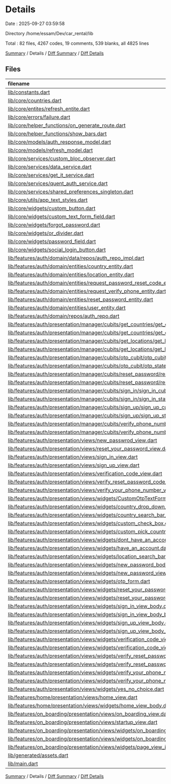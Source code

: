 # Details

Date : 2025-09-27 03:59:58

Directory /home/essam/Dev/car_rental/lib

Total : 82 files,  4267 codes, 19 comments, 539 blanks, all 4825 lines

[Summary](results.md) / Details / [Diff Summary](diff.md) / [Diff Details](diff-details.md)

## Files
| filename | language | code | comment | blank | total |
| :--- | :--- | ---: | ---: | ---: | ---: |
| [lib/constants.dart](/lib/constants.dart) | Dart | 7 | 2 | 1 | 10 |
| [lib/core/countries.dart](/lib/core/countries.dart) | Dart | 247 | 0 | 1 | 248 |
| [lib/core/entites/refresh_entite.dart](/lib/core/entites/refresh_entite.dart) | Dart | 5 | 0 | 2 | 7 |
| [lib/core/errors/failure.dart](/lib/core/errors/failure.dart) | Dart | 59 | 1 | 9 | 69 |
| [lib/core/helper_functions/on_generate_route.dart](/lib/core/helper_functions/on_generate_route.dart) | Dart | 58 | 0 | 4 | 62 |
| [lib/core/helper_functions/show_bars.dart](/lib/core/helper_functions/show_bars.dart) | Dart | 10 | 0 | 2 | 12 |
| [lib/core/models/auth_response_model.dart](/lib/core/models/auth_response_model.dart) | Dart | 129 | 0 | 22 | 151 |
| [lib/core/models/refresh_model.dart](/lib/core/models/refresh_model.dart) | Dart | 10 | 0 | 4 | 14 |
| [lib/core/services/custom_bloc_observer.dart](/lib/core/services/custom_bloc_observer.dart) | Dart | 19 | 0 | 4 | 23 |
| [lib/core/services/data_service.dart](/lib/core/services/data_service.dart) | Dart | 0 | 0 | 2 | 2 |
| [lib/core/services/get_it_service.dart](/lib/core/services/get_it_service.dart) | Dart | 11 | 0 | 3 | 14 |
| [lib/core/services/quent_auth_service.dart](/lib/core/services/quent_auth_service.dart) | Dart | 177 | 1 | 30 | 208 |
| [lib/core/services/shared_preferences_singleton.dart](/lib/core/services/shared_preferences_singleton.dart) | Dart | 19 | 0 | 7 | 26 |
| [lib/core/utils/app_text_styles.dart](/lib/core/utils/app_text_styles.dart) | Dart | 23 | 0 | 2 | 25 |
| [lib/core/widgets/custom_button.dart](/lib/core/widgets/custom_button.dart) | Dart | 39 | 0 | 5 | 44 |
| [lib/core/widgets/custom_text_form_field.dart](/lib/core/widgets/custom_text_form_field.dart) | Dart | 50 | 0 | 6 | 56 |
| [lib/core/widgets/forgot_password.dart](/lib/core/widgets/forgot_password.dart) | Dart | 47 | 0 | 7 | 54 |
| [lib/core/widgets/or_divider.dart](/lib/core/widgets/or_divider.dart) | Dart | 21 | 0 | 4 | 25 |
| [lib/core/widgets/password_field.dart](/lib/core/widgets/password_field.dart) | Dart | 38 | 1 | 6 | 45 |
| [lib/core/widgets/social_login_button.dart](/lib/core/widgets/social_login_button.dart) | Dart | 50 | 0 | 5 | 55 |
| [lib/features/auth/domain/data/repos/auth_repo_impl.dart](/lib/features/auth/domain/data/repos/auth_repo_impl.dart) | Dart | 168 | 0 | 18 | 186 |
| [lib/features/auth/domain/entities/country_entity.dart](/lib/features/auth/domain/entities/country_entity.dart) | Dart | 17 | 0 | 3 | 20 |
| [lib/features/auth/domain/entities/location_entity.dart](/lib/features/auth/domain/entities/location_entity.dart) | Dart | 20 | 0 | 3 | 23 |
| [lib/features/auth/domain/entities/request_password_reset_code_entity.dart](/lib/features/auth/domain/entities/request_password_reset_code_entity.dart) | Dart | 15 | 0 | 3 | 18 |
| [lib/features/auth/domain/entities/request_verify_phone_entity.dart](/lib/features/auth/domain/entities/request_verify_phone_entity.dart) | Dart | 17 | 0 | 3 | 20 |
| [lib/features/auth/domain/entities/reset_password_entity.dart](/lib/features/auth/domain/entities/reset_password_entity.dart) | Dart | 7 | 0 | 3 | 10 |
| [lib/features/auth/domain/entities/user_entity.dart](/lib/features/auth/domain/entities/user_entity.dart) | Dart | 7 | 0 | 3 | 10 |
| [lib/features/auth/domain/repos/auth_repo.dart](/lib/features/auth/domain/repos/auth_repo.dart) | Dart | 46 | 0 | 9 | 55 |
| [lib/features/auth/presentation/manager/cubits/get_countries/get_countries_cubit.dart](/lib/features/auth/presentation/manager/cubits/get_countries/get_countries_cubit.dart) | Dart | 22 | 0 | 7 | 29 |
| [lib/features/auth/presentation/manager/cubits/get_countries/get_countries_state.dart](/lib/features/auth/presentation/manager/cubits/get_countries/get_countries_state.dart) | Dart | 13 | 0 | 8 | 21 |
| [lib/features/auth/presentation/manager/cubits/get_locations/get_locations_cubit.dart](/lib/features/auth/presentation/manager/cubits/get_locations/get_locations_cubit.dart) | Dart | 21 | 0 | 6 | 27 |
| [lib/features/auth/presentation/manager/cubits/get_locations/get_locations_state.dart](/lib/features/auth/presentation/manager/cubits/get_locations/get_locations_state.dart) | Dart | 13 | 0 | 8 | 21 |
| [lib/features/auth/presentation/manager/cubits/otp_cubit/otp_cubit.dart](/lib/features/auth/presentation/manager/cubits/otp_cubit/otp_cubit.dart) | Dart | 13 | 0 | 6 | 19 |
| [lib/features/auth/presentation/manager/cubits/otp_cubit/otp_state.dart](/lib/features/auth/presentation/manager/cubits/otp_cubit/otp_state.dart) | Dart | 5 | 0 | 4 | 9 |
| [lib/features/auth/presentation/manager/cubits/reset_password/reset_password_cubit.dart](/lib/features/auth/presentation/manager/cubits/reset_password/reset_password_cubit.dart) | Dart | 53 | 0 | 10 | 63 |
| [lib/features/auth/presentation/manager/cubits/reset_password/reset_password_state.dart](/lib/features/auth/presentation/manager/cubits/reset_password/reset_password_state.dart) | Dart | 18 | 0 | 11 | 29 |
| [lib/features/auth/presentation/manager/cubits/sign_in/sign_in_cubit.dart](/lib/features/auth/presentation/manager/cubits/sign_in/sign_in_cubit.dart) | Dart | 21 | 0 | 7 | 28 |
| [lib/features/auth/presentation/manager/cubits/sign_in/sign_in_state.dart](/lib/features/auth/presentation/manager/cubits/sign_in/sign_in_state.dart) | Dart | 13 | 0 | 8 | 21 |
| [lib/features/auth/presentation/manager/cubits/sign_up/sign_up_cubit.dart](/lib/features/auth/presentation/manager/cubits/sign_up/sign_up_cubit.dart) | Dart | 37 | 0 | 7 | 44 |
| [lib/features/auth/presentation/manager/cubits/sign_up/sign_up_state.dart](/lib/features/auth/presentation/manager/cubits/sign_up/sign_up_state.dart) | Dart | 13 | 0 | 8 | 21 |
| [lib/features/auth/presentation/manager/cubits/verify_phone_number/verify_phone_number_cubit.dart](/lib/features/auth/presentation/manager/cubits/verify_phone_number/verify_phone_number_cubit.dart) | Dart | 51 | 0 | 11 | 62 |
| [lib/features/auth/presentation/manager/cubits/verify_phone_number/verify_phone_number_state.dart](/lib/features/auth/presentation/manager/cubits/verify_phone_number/verify_phone_number_state.dart) | Dart | 19 | 0 | 12 | 31 |
| [lib/features/auth/presentation/views/new_passwrod_view.dart](/lib/features/auth/presentation/views/new_passwrod_view.dart) | Dart | 10 | 0 | 2 | 12 |
| [lib/features/auth/presentation/views/reset_your_password_view.dart](/lib/features/auth/presentation/views/reset_your_password_view.dart) | Dart | 21 | 0 | 4 | 25 |
| [lib/features/auth/presentation/views/sign_in_view.dart](/lib/features/auth/presentation/views/sign_in_view.dart) | Dart | 19 | 0 | 5 | 24 |
| [lib/features/auth/presentation/views/sign_up_view.dart](/lib/features/auth/presentation/views/sign_up_view.dart) | Dart | 25 | 0 | 5 | 30 |
| [lib/features/auth/presentation/views/verification_code_view.dart](/lib/features/auth/presentation/views/verification_code_view.dart) | Dart | 25 | 0 | 5 | 30 |
| [lib/features/auth/presentation/views/verify_reset_password_code_view.dart](/lib/features/auth/presentation/views/verify_reset_password_code_view.dart) | Dart | 17 | 0 | 2 | 19 |
| [lib/features/auth/presentation/views/verify_your_phone_number_view.dart](/lib/features/auth/presentation/views/verify_your_phone_number_view.dart) | Dart | 28 | 0 | 4 | 32 |
| [lib/features/auth/presentation/views/widgets/CustomOtpTextFormField.dart](/lib/features/auth/presentation/views/widgets/CustomOtpTextFormField.dart) | Dart | 56 | 0 | 4 | 60 |
| [lib/features/auth/presentation/views/widgets/country_drop_down_page.dart](/lib/features/auth/presentation/views/widgets/country_drop_down_page.dart) | Dart | 122 | 0 | 15 | 137 |
| [lib/features/auth/presentation/views/widgets/country_search_bar_suggestions.dart](/lib/features/auth/presentation/views/widgets/country_search_bar_suggestions.dart) | Dart | 151 | 1 | 15 | 167 |
| [lib/features/auth/presentation/views/widgets/custom_check_box.dart](/lib/features/auth/presentation/views/widgets/custom_check_box.dart) | Dart | 41 | 0 | 5 | 46 |
| [lib/features/auth/presentation/views/widgets/custom_pick_country.dart](/lib/features/auth/presentation/views/widgets/custom_pick_country.dart) | Dart | 68 | 0 | 9 | 77 |
| [lib/features/auth/presentation/views/widgets/dont_have_an_account.dart](/lib/features/auth/presentation/views/widgets/dont_have_an_account.dart) | Dart | 43 | 0 | 5 | 48 |
| [lib/features/auth/presentation/views/widgets/have_an_account.dart](/lib/features/auth/presentation/views/widgets/have_an_account.dart) | Dart | 42 | 0 | 5 | 47 |
| [lib/features/auth/presentation/views/widgets/location_search_bar_suggetions.dart](/lib/features/auth/presentation/views/widgets/location_search_bar_suggetions.dart) | Dart | 144 | 1 | 14 | 159 |
| [lib/features/auth/presentation/views/widgets/new_password_body_bloc_consumer.dart](/lib/features/auth/presentation/views/widgets/new_password_body_bloc_consumer.dart) | Dart | 29 | 0 | 3 | 32 |
| [lib/features/auth/presentation/views/widgets/new_password_view_body.dart](/lib/features/auth/presentation/views/widgets/new_password_view_body.dart) | Dart | 106 | 0 | 7 | 113 |
| [lib/features/auth/presentation/views/widgets/otp_form.dart](/lib/features/auth/presentation/views/widgets/otp_form.dart) | Dart | 51 | 0 | 7 | 58 |
| [lib/features/auth/presentation/views/widgets/reset_your_password_bloc_view_body_bloc_consumer.dart](/lib/features/auth/presentation/views/widgets/reset_your_password_bloc_view_body_bloc_consumer.dart) | Dart | 50 | 0 | 5 | 55 |
| [lib/features/auth/presentation/views/widgets/reset_your_password_view_body.dart](/lib/features/auth/presentation/views/widgets/reset_your_password_view_body.dart) | Dart | 135 | 0 | 9 | 144 |
| [lib/features/auth/presentation/views/widgets/sign_in_view_body.dart](/lib/features/auth/presentation/views/widgets/sign_in_view_body.dart) | Dart | 109 | 0 | 7 | 116 |
| [lib/features/auth/presentation/views/widgets/sign_in_view_body_bloc_consumer.dart](/lib/features/auth/presentation/views/widgets/sign_in_view_body_bloc_consumer.dart) | Dart | 48 | 0 | 3 | 51 |
| [lib/features/auth/presentation/views/widgets/sign_up_view_body.dart](/lib/features/auth/presentation/views/widgets/sign_up_view_body.dart) | Dart | 164 | 3 | 8 | 175 |
| [lib/features/auth/presentation/views/widgets/sign_up_view_body_bloc_consumer.dart](/lib/features/auth/presentation/views/widgets/sign_up_view_body_bloc_consumer.dart) | Dart | 55 | 0 | 6 | 61 |
| [lib/features/auth/presentation/views/widgets/verification_code_view_body.dart](/lib/features/auth/presentation/views/widgets/verification_code_view_body.dart) | Dart | 68 | 3 | 7 | 78 |
| [lib/features/auth/presentation/views/widgets/verification_code_view_body_bloc_consumer.dart](/lib/features/auth/presentation/views/widgets/verification_code_view_body_bloc_consumer.dart) | Dart | 47 | 0 | 5 | 52 |
| [lib/features/auth/presentation/views/widgets/verify_reset_password_code_view_body.dart](/lib/features/auth/presentation/views/widgets/verify_reset_password_code_view_body.dart) | Dart | 109 | 0 | 5 | 114 |
| [lib/features/auth/presentation/views/widgets/verify_reset_password_code_view_body_bloc_consumer.dart](/lib/features/auth/presentation/views/widgets/verify_reset_password_code_view_body_bloc_consumer.dart) | Dart | 30 | 0 | 4 | 34 |
| [lib/features/auth/presentation/views/widgets/verify_your_phone_number_view_body.dart](/lib/features/auth/presentation/views/widgets/verify_your_phone_number_view_body.dart) | Dart | 117 | 0 | 13 | 130 |
| [lib/features/auth/presentation/views/widgets/verify_your_phone_number_view_body_bloc_consumer.dart](/lib/features/auth/presentation/views/widgets/verify_your_phone_number_view_body_bloc_consumer.dart) | Dart | 45 | 1 | 7 | 53 |
| [lib/features/auth/presentation/views/widgets/yes_no_choice.dart](/lib/features/auth/presentation/views/widgets/yes_no_choice.dart) | Dart | 170 | 1 | 10 | 181 |
| [lib/features/home/presentation/views/home_view.dart](/lib/features/home/presentation/views/home_view.dart) | Dart | 10 | 0 | 4 | 14 |
| [lib/features/home/presentation/views/widgets/home_view_body.dart](/lib/features/home/presentation/views/widgets/home_view_body.dart) | Dart | 46 | 2 | 5 | 53 |
| [lib/features/on_boarding/presentation/views/on_boarding_view.dart](/lib/features/on_boarding/presentation/views/on_boarding_view.dart) | Dart | 10 | 0 | 4 | 14 |
| [lib/features/on_boarding/presentation/views/startup_view.dart](/lib/features/on_boarding/presentation/views/startup_view.dart) | Dart | 39 | 0 | 6 | 45 |
| [lib/features/on_boarding/presentation/views/widgets/on_boarding_page_view.dart](/lib/features/on_boarding/presentation/views/widgets/on_boarding_page_view.dart) | Dart | 30 | 0 | 5 | 35 |
| [lib/features/on_boarding/presentation/views/widgets/on_boarding_view_body.dart](/lib/features/on_boarding/presentation/views/widgets/on_boarding_view_body.dart) | Dart | 91 | 0 | 10 | 101 |
| [lib/features/on_boarding/presentation/views/widgets/page_view_item.dart](/lib/features/on_boarding/presentation/views/widgets/page_view_item.dart) | Dart | 87 | 0 | 9 | 96 |
| [lib/generated/assets.dart](/lib/generated/assets.dart) | Dart | 153 | 1 | 2 | 156 |
| [lib/main.dart](/lib/main.dart) | Dart | 28 | 1 | 5 | 34 |

[Summary](results.md) / Details / [Diff Summary](diff.md) / [Diff Details](diff-details.md)